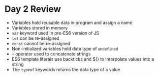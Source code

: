 # Day 2 Review

* Variables hold reusable data in program and assign a name
* Variables stored in memory
* `var` keyword used in pre-ES6 version of JS
* `let` can be re-assigned
* `const` cannot be re-assigned
* Non-initialized variables hold data type of `undefined`
* `+` operator used to concatenate strings
* ES6 template literals use backticks and ${} to interpolate values into a string
* The `typeof` keywords returns the data type of a value
